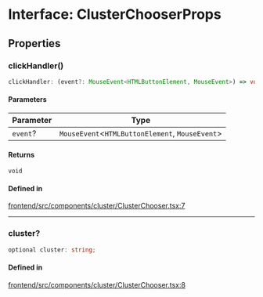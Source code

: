 # Interface: ClusterChooserProps

## Properties

### clickHandler()

```ts
clickHandler: (event?: MouseEvent<HTMLButtonElement, MouseEvent>) => void;
```

#### Parameters

| Parameter | Type |
| ------ | ------ |
| `event`? | `MouseEvent`\<`HTMLButtonElement`, `MouseEvent`\> |

#### Returns

`void`

#### Defined in

[frontend/src/components/cluster/ClusterChooser.tsx:7](https://github.com/headlamp-k8s/headlamp/blob/2481a1c9f2b4a69a9320466e7a455215b14b97b0/frontend/src/components/cluster/ClusterChooser.tsx#L7)

***

### cluster?

```ts
optional cluster: string;
```

#### Defined in

[frontend/src/components/cluster/ClusterChooser.tsx:8](https://github.com/headlamp-k8s/headlamp/blob/2481a1c9f2b4a69a9320466e7a455215b14b97b0/frontend/src/components/cluster/ClusterChooser.tsx#L8)
